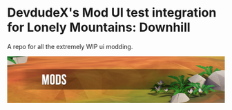 # DevdudeX's Mod UI test integration for Lonely Mountains: Downhill
A repo for all the extremely WIP ui modding.

![Mod menu preview](/images/banner.png?raw=true)



